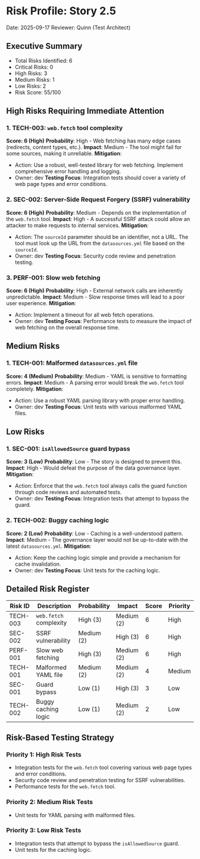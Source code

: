 # Risk Profile: Story 2.5

Date: 2025-09-17
Reviewer: Quinn (Test Architect)

## Executive Summary

- Total Risks Identified: 6
- Critical Risks: 0
- High Risks: 3
- Medium Risks: 1
- Low Risks: 2
- Risk Score: 55/100

## High Risks Requiring Immediate Attention

### 1. TECH-003: `web.fetch` tool complexity

**Score: 6 (High)**
**Probability**: High - Web fetching has many edge cases (redirects, content types, etc.).
**Impact**: Medium - The tool might fail for some sources, making it unreliable.
**Mitigation**:
- Action: Use a robust, well-tested library for web fetching. Implement comprehensive error handling and logging.
- Owner: dev
**Testing Focus**: Integration tests should cover a variety of web page types and error conditions.

### 2. SEC-002: Server-Side Request Forgery (SSRF) vulnerability

**Score: 6 (High)**
**Probability**: Medium - Depends on the implementation of the `web.fetch` tool.
**Impact**: High - A successful SSRF attack could allow an attacker to make requests to internal services.
**Mitigation**:
- Action: The `sourceId` parameter should be an identifier, not a URL. The tool must look up the URL from the `datasources.yml` file based on the `sourceId`.
- Owner: dev
**Testing Focus**: Security code review and penetration testing.

### 3. PERF-001: Slow web fetching

**Score: 6 (High)**
**Probability**: High - External network calls are inherently unpredictable.
**Impact**: Medium - Slow response times will lead to a poor user experience.
**Mitigation**:
- Action: Implement a timeout for all web fetch operations.
- Owner: dev
**Testing Focus**: Performance tests to measure the impact of web fetching on the overall response time.

## Medium Risks

### 1. TECH-001: Malformed `datasources.yml` file

**Score: 4 (Medium)**
**Probability**: Medium - YAML is sensitive to formatting errors.
**Impact**: Medium - A parsing error would break the `web.fetch` tool completely.
**Mitigation**:
- Action: Use a robust YAML parsing library with proper error handling.
- Owner: dev
**Testing Focus**: Unit tests with various malformed YAML files.

## Low Risks

### 1. SEC-001: `isAllowedSource` guard bypass

**Score: 3 (Low)**
**Probability**: Low - The story is designed to prevent this.
**Impact**: High - Would defeat the purpose of the data governance layer.
**Mitigation**:
- Action: Enforce that the `web.fetch` tool always calls the guard function through code reviews and automated tests.
- Owner: dev
**Testing Focus**: Integration tests that attempt to bypass the guard.

### 2. TECH-002: Buggy caching logic

**Score: 2 (Low)**
**Probability**: Low - Caching is a well-understood pattern.
**Impact**: Medium - The governance layer would not be up-to-date with the latest `datasources.yml`.
**Mitigation**:
- Action: Keep the caching logic simple and provide a mechanism for cache invalidation.
- Owner: dev
**Testing Focus**: Unit tests for the caching logic.

## Detailed Risk Register

| Risk ID  | Description             | Probability | Impact     | Score | Priority |
| -------- | ----------------------- | ----------- | ---------- | ----- | -------- |
| TECH-003 | `web.fetch` complexity  | High (3)    | Medium (2) | 6     | High     |
| SEC-002  | SSRF vulnerability      | Medium (2)  | High (3)   | 6     | High     |
| PERF-001 | Slow web fetching       | High (3)    | Medium (2) | 6     | High     |
| TECH-001 | Malformed YAML file     | Medium (2)  | Medium (2) | 4     | Medium   |
| SEC-001  | Guard bypass            | Low (1)     | High (3)   | 3     | Low      |
| TECH-002 | Buggy caching logic     | Low (1)     | Medium (2) | 2     | Low      |

## Risk-Based Testing Strategy

### Priority 1: High Risk Tests
- Integration tests for the `web.fetch` tool covering various web page types and error conditions.
- Security code review and penetration testing for SSRF vulnerabilities.
- Performance tests for the `web.fetch` tool.

### Priority 2: Medium Risk Tests
- Unit tests for YAML parsing with malformed files.

### Priority 3: Low Risk Tests
- Integration tests that attempt to bypass the `isAllowedSource` guard.
- Unit tests for the caching logic.
